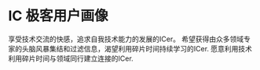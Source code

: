 # IC 极客用户画像

<!--
IC 技术的更新速度快，需要不断拓宽视野，开拓眼界，这样必然会给每一位带来机遇。新工具和新工艺不断出现，AI 也跃跃欲试，每一位ICer 都已经是终生学习着，IC 极客做的是更稳固分享着和参与者之间的联系。
-->

享受技术交流的快感，追求自我技术能力的发展的ICer。
希望获得由众多领域专家的头脑风暴集结和过滤信息，渴望利用碎片时间持续学习的ICer.
愿意利用技术利用碎片时间与领域同行建立连接的ICer.
